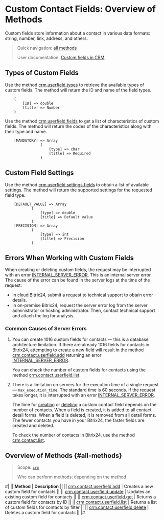 # Custom Contact Fields: Overview of Methods

Custom fields store information about a contact in various data formats: string, number, link, address, and others.

> Quick navigation: [all methods](#all-methods) 
> 
> User documentation: [Custom fields in CRM](https://helpdesk.bitrix24.com/open/22067852/)

## Types of Custom Fields

Use the method [crm.userfield.types](../../universal/user-defined-fields/crm-userfield-types.md) to retrieve the available types of custom fields. The method will return the ID and name of the field types.

```` 
    (
        [ID] => double    
        [title] => Number
    )
````

Use the method [crm.userfield.fields](../../universal/user-defined-fields/crm-userfield-fields.md) to get a list of characteristics of custom fields. The method will return the codes of the characteristics along with their type and name.

```` 
    [MANDATORY] => Array
                (
                    [type] => char
                    [title] => Required
                )
````

## Custom Field Settings

Use the method [crm.userfield.settings.fields](../../universal/user-defined-fields/crm-userfield-settings-fields.md) to obtain a list of available settings. The method will return the supported settings for the requested field type.

```` 
    [DEFAULT_VALUE] => Array
            (
                [type] => double
                [title] => Default value
            )
    [PRECISION] => Array
            (
                [type] => int
                [title] => Precision
            )
````

## Errors When Working with Custom Fields

When creating or deleting custom fields, the request may be interrupted with an error [INTERNAL_SERVER_ERROR](../../../../error-codes.md). This is an internal server error. The cause of the error can be found in the server logs at the time of the request:
* In cloud Bitrix24, submit a request to technical support to obtain error details.
* In on-premise Bitrix24, request the server error log from the server administrator or hosting administrator. Then, contact technical support and attach the log for analysis.

### Common Causes of Server Errors

1. You can create 1016 custom fields for contacts — this is a database architecture limitation. If there are already 1016 fields for contacts in Bitrix24, attempting to create a new field will result in the method [crm.contact.userfield.add](./crm-contact-userfield-add.md) returning an error [INTERNAL_SERVER_ERROR](../../../../error-codes.md).

    You can check the number of custom fields for contacts using the method [crm.contact.userfield.list](./crm-contact-userfield-list.md).

2. There is a limitation on servers for the execution time of a single request — `max_execution_time`. The standard time is 60 seconds. If the request takes longer, it is interrupted with an error [INTERNAL_SERVER_ERROR](../../../../error-codes.md).

    The time for [creating](./crm-contact-userfield-add.md) or [deleting](./crm-contact-userfield-delete.md) a custom contact field depends on the number of contacts. When a field is created, it is added to all contact detail forms. When a field is deleted, it is removed from all detail forms. The fewer contacts you have in your Bitrix24, the faster fields are created and deleted.

    To check the number of contacts in Bitrix24, use the method [crm.contact.list](../crm-contact-list.md).

## Overview of Methods {#all-methods}

> Scope: [`crm`](../../../scopes/permissions.md)
>
> Who can perform methods: depending on the method

#|
|| **Method** | **Description** ||
|| [crm.contact.userfield.add](./crm-contact-userfield-add.md) | Creates a new custom field for contacts ||
|| [crm.contact.userfield.update](./crm-contact-userfield-update.md) | Updates an existing custom field for contacts ||
|| [crm.contact.userfield.get](./crm-contact-userfield-get.md) | Returns a custom field for contacts by ID ||
|| [crm.contact.userfield.list](./crm-contact-userfield-list.md) | Returns a list of custom fields for contacts by filter ||
|| [crm.contact.userfield.delete](./crm-contact-userfield-delete.md) | Deletes a custom field for contacts || 
|#